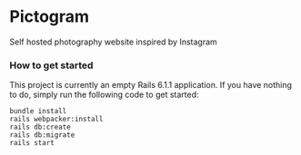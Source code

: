 # Pictogram

Self hosted photography website inspired by Instagram


### How to get started

This project is currently an empty Rails 6.1.1 application. If you have nothing to do, simply run the following code to get started:

```
bundle install
rails webpacker:install
rails db:create
rails db:migrate
rails start
```

